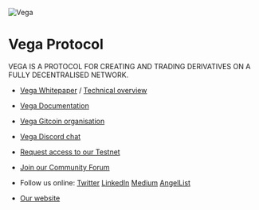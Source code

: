 ![Vega](https://pbs.twimg.com/profile_images/1232663711422218255/ImZfAfyd_200x200.jpg "Vega")

# Vega Protocol

VEGA IS A PROTOCOL FOR CREATING AND TRADING DERIVATIVES ON A FULLY DECENTRALISED NETWORK.

- [Vega Whitepaper](https://vega.xyz/papers/vega-protocol-whitepaper.pdf) / [Technical overview](https://vega.xyz/assets/vega-technical-overview.pdf)

- [Vega Documentation](https://docs.testnet.vega.xyz)

- [Vega Gitcoin organisation](https://gitcoin.co/vegaprotocol)

- [Vega Discord chat](https://discord.gg/bkAF3Tu)

- [Request access to our Testnet](https://vega.xyz/email/testnet-signup)

- [Join our Community Forum](https://community.vega.xyz)

- Follow us online: [Twitter](https://twitter.com/vegaprotocol) [LinkedIn](https://www.linkedin.com/company/vega-protocol) [Medium](https://medium.com/vegaprotocol) [AngelList](https://angel.co/company/vega-protocol)

- [Our website](https://vega.xyz)
